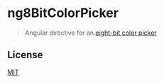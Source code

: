 ng8BitColorPicker
=================

> Angular directive for an [eight-bit color picker][color-picker]


License
-------
[MIT][License]

  [color-picker]: https://github.com/bilalq/eight-bit-color-picker
  [License]: https://github.com/bilalq/eight-bit-color-picker/blob/master/LICENSE
